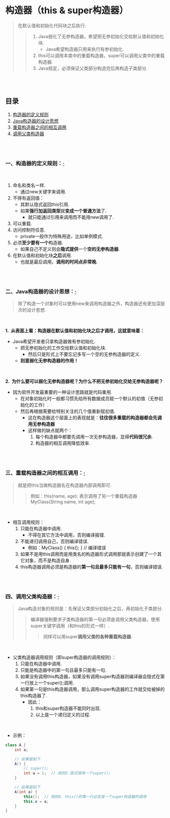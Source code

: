 # 构造器（this & super构造器）
> 在默认值和初始化代码块之后执行.
>
>> 1. Java弱化了无参构造器，希望把无参初始化交给默认值和初始化块.
>>    - Java希望构造器只用来执行有参初始化.
>> 2. this可以调用本类中的重载构造器，super可以调用父类中的重载构造器.
>> 3. Java规定，必须保证父类部分构造完后再构造子类部分.

<br><br>

## 目录

1. [构造器的定义规则](#一构造器的定义规则)
2. [Java构造器的设计思想](#二java构造器的设计思想)
3. [重载构造器之间的相互调用](#三重载构造器之间的相互调用)
4. [调用父类构造器](#四调用父类构造器)

<br><br>

### 一、构造器的定义规则：[·](#目录)

<br>

1. 命名和类名一样.
   - 通过new关键字来调用.
2. 不得有返回值：
   - 其默认隐式返回this引用.
   - 如果**强行加返回类型**就**变成一个普通方法**了.
      - 就只能通过引用来调用而不能用new调用了.
3. 可以重载.
4. 访问控制符任意.
   - private一般作为特殊用途，比如单例模式.
5. 必须**至少要有一个**构造器.
   - 如果自己不定义则会**隐式提供**一个**空的无参构造器**.
6. 在默认值和初始化块**之后**调用.
   - 也就是最后调用，**调用的时间点非常晚**.

<br><br>

### 二、Java构造器的设计思想：[·](#目录)
> 除了构造一个对象时可以使用new来调用构造器之外，构造器还有更加深层次的设计思想.

<br>

**1.&nbsp; 从表面上看：构造器在默认值和初始化块之后才调用，这就意味着：**

- Java希望开发者只拿构造器做有参初始化.
   - 把无参初始化的工作交给默认值和初始化块.
      - 然后只是形式上不要忘记多写一个空的无参构造器的定义.
   - **刻意弱化无参构造器的作用！**

<br>

**2.&nbsp; 为什么要可以弱化无参构造器呢？为什么不把无参初始化交给无参构造器呢？**

- 因为软件开发最重要的一种设计思路就是代码重用.
   - 在对象初始化时一般都习惯先给所有数据成员赋一个默认的初值（无参初始化的工作）.
   - 然后再根据需要给特别关注的几个值重新赋初值.
      - 这在构造器这个层面上的表现就是：**往往很多重载的构造器都会先调用无参构造器**
      - 这样做的缺点就两个：
         1. 每个构造器中都要先调用一次无参构造器，显得**代码很冗余**.
         2. 构造器的相互调用降低效率.

<br><br>

### 三、重载构造器之间的相互调用：[·](#目录)
> 就是把this当做构造器名在构造器内部调用即可.
>
>> 例如：this(name, age); 表示调用了另一个重载构造器 MyClass(String name, int age);

<br>

- 相互调用规则：
   1. 只能在构造器中调用.
      - 不得在其它方法中调用，否则编译报错.
   2. 不能递归调用自己，否则编译错误.
      - 例如：MyClass() { this(); }  // 编译错误
   3. 如果不是用this调用而是用类名的构造器形式调用那就表示创建了一个其它对象，而不是构造自身.
   4. this构造器调用必须是构造器的**第一句且最多只能有一句**，否则编译错误.

<br><br>

### 四、调用父类构造器：[·](#目录)
> Java构造对象的规则是：先保证父类部分初始化之后，再初始化子类部分.
>
>> 编译器强制要求子类构造器的第一句必须是调用父类构造器，使用super关键字调用（和this的形式一样）.
>>
>>> 同样可以用super**调用父类的各种重载构造器**.

<br>

- 父类构造器调用规则（即super构造器的调用规则）：
   1. 只能在构造器中调用.
   2. 只能是构造器中的第一句且最多只能有一句.
   3. 如果没有调用this构造器，如果没有调用super构造器则编译器会隐式在第一行放上一个super();调用.
   4. 如果第一句是this构造器调用，那么调用super构造器的工作就交给被掉的this构造器了.
      - 因此：
         1. this和super构造器不能同时出现.
         2. 以上是一个递归定义的过程.

<br>

- 示例：

```Java
class A {
    int a;

    // 如果是如下
    A() {
        // super();
        int a = 1;  // 规则3.隐式调用一个super();
    }

    // 如果是如下
    A(int a) {
        this();  // 规则4，this()的第一行必定是一个super构造器的调用
        this.a = a;
    }
}
```

